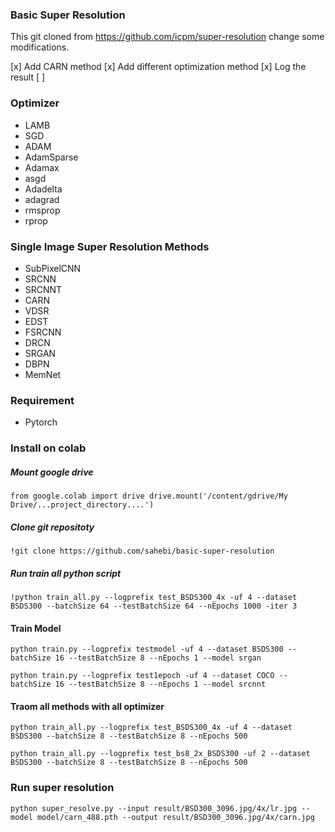 ### Basic Super Resolution

This git cloned from https://github.com/icpm/super-resolution change some modifications.

[x] Add CARN method
[x] Add different optimization method
[x] Log the result
[ ] 

### Optimizer
- LAMB
- SGD
- ADAM
- AdamSparse
- Adamax
- asgd
- Adadelta
- adagrad
- rmsprop
- rprop

### Single Image Super Resolution Methods
- SubPixelCNN
- SRCNN
- SRCNNT
- CARN
- VDSR
- EDST
- FSRCNN
- DRCN
- SRGAN
- DBPN
- MemNet

### Requirement
- Pytorch


### Install on colab

##### Mount google drive
`from google.colab import drive
drive.mount('/content/gdrive/My Drive/...project_directory....')`

##### Clone git repositoty
`!git clone https://github.com/sahebi/basic-super-resolution`

##### Run train all python script

`!python train_all.py --logprefix test_BSDS300_4x -uf 4 --dataset BSDS300 --batchSize 64 --testBatchSize 64 --nEpochs 1000 -iter 3`
#### Train Model
`python train.py --logprefix testmodel -uf 4 --dataset BSDS300 --batchSize 16 --testBatchSize 8 --nEpochs 1 --model srgan`

`python train.py --logprefix test1epoch -uf 4 --dataset COCO --batchSize 16 --testBatchSize 8 --nEpochs 1 --model srcnnt`

#### Traom all methods with all optimizer
`python train_all.py --logprefix test_BSDS300_4x -uf 4 --dataset BSDS300 --batchSize 8 --testBatchSize 8 --nEpochs 500`

`python train_all.py --logprefix test_bs8_2x_BSDS300 -uf 2 --dataset BSDS300 --batchSize 8 --testBatchSize 8 --nEpochs 500`

### Run super resolution
`python super_resolve.py --input result/BSD300_3096.jpg/4x/lr.jpg --model model/carn_488.pth --output result/BSD300_3096.jpg/4x/carn.jpg`

